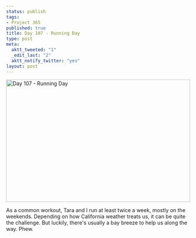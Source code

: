 ```yaml
--- 
status: publish
tags: 
- Project 365
published: true
title: Day 107 - Running Day
type: post
meta: 
  aktt_tweeted: "1"
  _edit_last: "2"
  aktt_notify_twitter: "yes"
layout: post
---
```

<a href="http://www.flickr.com/photos/freeed/5630032745/" title="Day 107 - Running Day by Fred​, on Flickr"><img src="http://farm6.static.flickr.com/5265/5630032745_82af4f5f68.jpg" width="500" height="333" alt="Day 107 - Running Day"/></a>

As a common workout, Tara and I run at least twice a week, mostly on the weekends. Depending on how California weather treats us, it can be quite the challenge. But luckily, there's usually a bay breeze to help us along the way. Phew.
